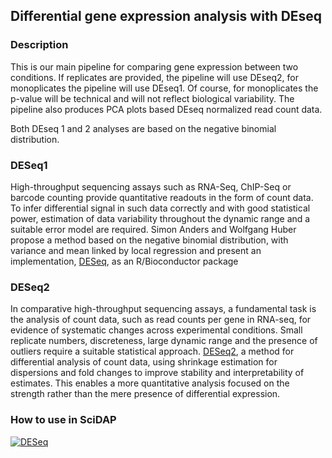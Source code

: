 ## Differential gene expression analysis with DEseq

### Description

This is our main pipeline for comparing gene expression between two conditions. If replicates are provided, the pipeline will use DEseq2, for monoplicates the pipeline will use DEseq1. Of course, for monoplicates the p-value will be technical and will not reflect biological variability. The pipeline also produces PCA plots based DEseq normalized read count data.



Both DEseq 1 and 2 analyses are based on the negative binomial distribution.



### DESeq1

High-throughput sequencing assays such as RNA-Seq, ChIP-Seq or barcode counting provide quantitative readouts
in the form of count data. To infer differential signal in such data correctly and with good statistical power,
estimation of data variability throughout the dynamic range and a suitable error model are required.
Simon Anders and Wolfgang Huber propose a method based on the negative binomial distribution, with variance and mean
linked by local regression and present an implementation, [DESeq](http://bioconductor.org/packages/release/bioc/html/DESeq.html),
as an R/Bioconductor package

### DESeq2

In comparative high-throughput sequencing assays, a fundamental task is the analysis of count data,
such as read counts per gene in RNA-seq, for evidence of systematic changes across experimental conditions.
Small replicate numbers, discreteness, large dynamic range and the presence of outliers require a
suitable statistical approach. [DESeq2](http://www.bioconductor.org/packages/release/bioc/html/DESeq2.html),
a method for differential analysis of count data,
using shrinkage estimation for dispersions and fold changes to improve stability and interpretability of estimates.
This enables a more quantitative analysis focused on the strength rather than the mere presence of differential expression.

### How to use in SciDAP

[![DESeq](https://img.youtube.com/vi/ZJbiIxcnKzU/0.jpg)](https://www.youtube.com/watch?v=ZJbiIxcnKzU "Differential Gene Expression Analysis")
